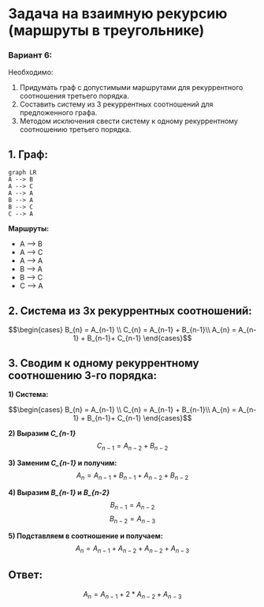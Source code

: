 # Задача на взаимную рекурсию (маршруты в треугольнике)
### Вариант 6:
Необходимо:
1. Придумать граф с допустимыми маршрутами для рекуррентного соотношения третьего порядка.
2. Составить систему из 3 рекуррентных соотношений для предложенного графа.
3. Методом исключения свести систему к одному рекуррентному соотношению третьего порядка.

## 1. Граф:
```mermaid
graph LR
A --> B
A --> C
A --> A
B --> A
B --> C
C --> A
```
**Маршруты:**
- A --> B
- A --> C
- A --> A
- B --> A
- B --> C
- C --> A

## 2. Система из 3х рекуррентных соотношений:
$$\begin{cases}
B_{n} = A_{n-1} \\
C_{n} = A_{n-1} + B_{n-1}\\
A_{n} = A_{n-1} + B_{n-1}+ C_{n-1} 
\end{cases}$$
## 3. Сводим к одному рекуррентному соотношению 3-го порядка:

**1) Система:**

$$\begin{cases}
B_{n} = A_{n-1} \\
C_{n} = A_{n-1} + B_{n-1}\\
A_{n} = A_{n-1} + B_{n-1}+ C_{n-1} 
\end{cases}$$

**2) Выразим *C_{n-1}***
$$C_{n-1} = A_{n-2} + B_{n-2}$$

**3) Заменим *C_{n-1}* и получим:**
$$A_{n} = A_{n-1} + B_{n-1}+  A_{n-2} + B_{n-2}$$

**4) Выразим *B_{n-1}* и *B_{n-2}***
$$B_{n-1} = A_{n-2}$$
$$B_{n-2} = A_{n-3}$$

**5) Подставляем в соотношение и получаем:**
$$A_{n} = A_{n-1} + A_{n-2} +  A_{n-2} + A_{n-3}$$

## Ответ:
$$A_{n} = A_{n-1} + 2 * A_{n-2} + A_{n-3}$$
